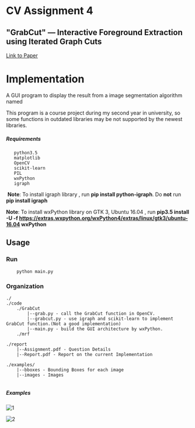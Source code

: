 # CV Assignment 4 
## "GrabCut" — Interactive Foreground Extraction using Iterated Graph Cuts
[Link to Paper](https://cvg.ethz.ch/teaching/cvl/2012/grabcut-siggraph04.pdf "GrabCut Paper")

# Implementation
A GUI program to display the result from a image segmentation algorithm named  

This program is a course project during my second year in university, so some functions in outdated libraries may be not supported by the newest libraries.

##### Requirements
```
​	python3.5
​	matplotlib
​	OpenCV
​	scikit-learn
​	PIL
​	wxPython
​	igraph
```
​	**Note**: To install igraph library , run **pip install python-igraph**. Do **not** run **pip install igraph**
   
   **Note**: To install wxPython library on GTK 3, Ubuntu 16.04 , run **pip3.5 install -U -f https://extras.wxpython.org/wxPython4/extras/linux/gtk3/ubuntu-16.04 wxPython**

## Usage
### Run
```
    python main.py
```
### Organization
```
./
./code
    ./GrabCut
        |--grab.py - call the GrabCut function in OpenCV.
        |--grabcut.py - use igraph and scikit-learn to implement GrabCut function.(Not a good implementation)
        |--main.py - build the GUI architecture by wxPython.
    ./mrf

./report
    |--Assignment.pdf - Question Details
    |--Report.pdf - Report on the current Implementation

./examples/
    |--bboxes - Bounding Boxes for each image
    |--images - Images
    

```

##### Examples

![1](1.gif)

![2](2.gif)